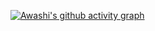 




















[![Awashi's github activity graph](https://github-readme-activity-graph.vercel.app/graph?username=awashi&bg_color=0d1117&color=ffffff&line=7D3BC3&point=7D3BC3&area=true&hide_border=true )](https://github.com/ashutosh00710/github-readme-activity-graph )
